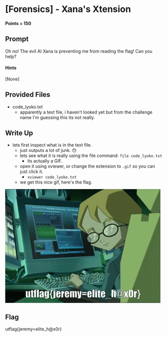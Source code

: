 # \[Forensics\] - Xana's Xtension

#### Points = 150

## Prompt

Oh no! The evil AI Xana is preventing me from reading the flag! Can you help?

#### Hints
\[None\]

## Provided Files

- code_lyoko.txt
	- apparently a text file, i haven't looked yet but from the challenge name I'm guessing this its not really.

## Write Up

- lets first inspect what is in the text file.
	- just outputs a lot of junk. 😯
	- lets see what it is really using the file command: `file code_lyoko.txt`
		- its actually a GIF.
	- open it using xviewer, or change the extension to `.gif` so you can just click it.
		- `xviewer code_lyoko.txt`
	- we get this nice gif, here's the flag.

![image info](../images/uwuCTF_UT_ISSS/code_lyoko.gif)


## Flag

utflag{jeremy=elite_h@x0r}